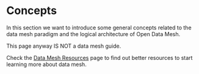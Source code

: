 # Concepts

In this section we want to introduce some general concepts related to the data mesh paradigm and the logical architecture of Open Data Mesh. 

This page anyway IS NOT a data mesh guide.  

Check the [Data Mesh Resources](../resources/dm-resources.md) page to find out better resources to start learning more about data mesh.
